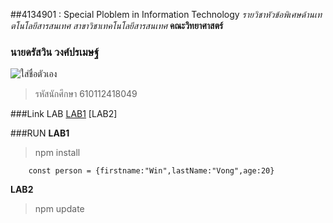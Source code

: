 ##4134901 : Special Ploblem in Information Technology
_รายวิชาหัวข้อพิเศษด้านเทตโนโลยีสารสนเทศ_
_สาขาวิชาเทคโนโลยีสารสนเทศ_
**คณะวิทยาศาสตร์**

### นายดรัสวิน วงศ์ปรเมษฐ์
![ใส่ชื่อตัวเอง]()
> รหัสนักศึกษา 610112418049

###Link LAB
[LAB1](ใส่ลิ้งค์งานตัวเอง)
[LAB2]

###RUN
**LAB1**
>npm install
```
    const person = {firstname:"Win",lastName:"Vong",age:20}
```

**LAB2**

>npm update
